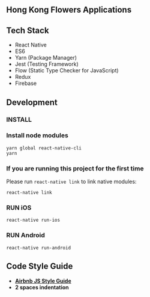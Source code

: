 ## Hong Kong Flowers Applications

## Tech Stack
* React Native
* ES6
* Yarn (Package Manager)
* Jest (Testing Framework)
* Flow (Static Type Checker for JavaScript)
* Redux
* Firebase

## Development
### INSTALL
### Install node modules
```
yarn global react-native-cli
yarn
```

### If you are running this project for the first time
Please run `react-native link` to link native modules:
```
react-native link
```

### RUN iOS
```
react-native run-ios
```

### RUN Android
```
react-native run-android
```

## Code Style Guide
* **[Airbnb JS Style Guide](https://github.com/airbnb/javascript)**
* **2 spaces indentation**
